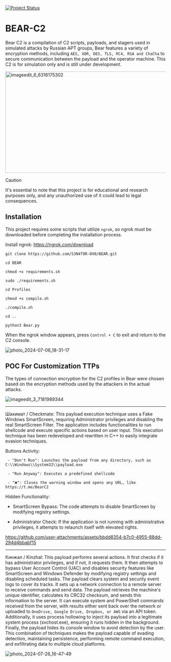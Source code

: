 
[![Project Status](https://img.shields.io/badge/status-BETA-yellow?style=flat-square)]()

# BEAR-C2
Bear C2 is a compilation of C2 scripts, payloads, and stagers used in simulated attacks by Russian APT groups,
Bear features a variety of encryption methods, including `AES, XOR, DES, TLS, RC4, RSA and ChaCha` to secure communication between the payload and the operator machine.
This C2 is for simulation only and is still under development.


<img width="630" height="318" alt="imageedit_6_6316175302" src="https://github.com/user-attachments/assets/88c96b14-440e-4aaf-b95d-74379a888b21" />



> [!CAUTION]
> It's essential to note that this project is for educational and research purposes only, and any unauthorized use of it could lead to legal consequences.

## Installation

This project requires some scripts that utilize `ngrok`, so ngrok must be downloaded before completing the installation process.

Install ngrok: https://ngrok.com/download

```
git clone https://github.com/S3N4T0R-0X0/BEAR.git

cd BEAR

chmod +x requirements.sh

sudo ./requirements.sh

cd Profiles

chmod +x compile.sh

./compile.sh

cd ..

python3 Bear.py
```
When the ngrok window appears, press `Control + C` to exit and return to the C2 console.

![photo_2024-07-06_18-31-17](https://github.com/S3N4T0R-0X0/BEAR/assets/121706460/c552fcb6-3440-44e5-81d2-f49dafbcbc42)


## POC For Customization TTPs

The types of connection encryption for the C2 profiles in Bear were chosen based on the encryption methods used by the attackers in the actual attacks.

![imageedit_3_7181989344](https://github.com/user-attachments/assets/39bbbe75-1d04-4c22-80c1-beed436e6f7f)

________________________________________________________________________________________________________

Шахимат / Checkmate: This payload execution technique uses a Fake Windows SmartScreen, requiring Administrator privileges and disabling the real SmartScreen Filter. The application includes functionalities to run shellcode and execute specific actions based on user input. This execution technique has been redeveloped and rewritten in C++ to easily integrate evasion techniques.

Buttons Activity:

     - "Don't Run": Launches the payload from any directory, such as C:\\Windows\\System32\\payload.exe

     - "Run Anyway": Executes a predefined shellcode

     - "❌️": Closes the warning window and opens any URL, like https://t.me/BearC2

Hidden Functionality:

- SmartScreen Bypass: The code attempts to disable SmartScreen by modifying registry settings.

- Administrator Check: If the application is not running with administrative privileges, it attempts to relaunch itself with elevated rights.




https://github.com/user-attachments/assets/bbdd8354-b7c0-4955-88dd-294d4bbabf15


________________________________________________________________________________________________________


Кинжал / Kinzhal: This payload performs several actions. It first checks if it has administrator privileges, and if not, it requests them. It then attempts to bypass User Account Control (UAC) and disables security features like SmartScreen and Windows Defender by modifying registry settings and disabling scheduled tasks. The payload clears system and security event logs to cover its tracks. It sets up a network connection to a remote server to receive commands and send data. The payload retrieves the machine's unique identifier, calculates its CRC32 checksum, and sends this information to the server. It can execute system and PowerShell commands received from the server, with results either sent back over the network or uploaded to `OneDrive, Google Drive, Dropbox, or AWS` via an API token. Additionally, it uses process hollowing to inject its payload into a legitimate system process (svchost.exe), ensuring it runs hidden in the background. Finally, the payload hides its console window to avoid detection by the user. This combination of techniques makes the payload capable of evading detection, maintaining persistence, performing remote command execution, and exfiltrating data to multiple cloud platforms.


![photo_2024-07-26_16-47-49](https://github.com/user-attachments/assets/68e1b851-bc6e-4faa-a1c7-d712106de9d4)


